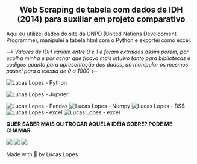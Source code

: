 <h2 align="center"> Web Scraping de tabela com dados de IDH (2014) para auxiliar em projeto comparativo </h2> 

Aqui eu utilizei dados do site da UNPD (United Nations Development Programme), manipulei a tabela html com o Python e exportei como excel.

<i>  --> Valores de IDH variam entre 0 e 1 e foram extraidos assim porém, por ecolha minha e por achar que ficava mais intuivo tanto para bibliotecas e codigos quanto para apresentação dos dados, ao manipular os mesmos passei para a escala de 0 a 1000 <-- </i>

![Lucas Lopes - Python](https://img.shields.io/badge/Python-3776AB?style=for-the-badge&logo=python&logoColor=white)

![Lucas Lopes - Jupyter](https://img.shields.io/badge/Jupyter-black?style=for-the-badge&logo=Jupyter)

![Lucas Lopes - Pandas](https://img.shields.io/badge/-Pandas-9cf?style=for-the-badge&logo=Pandas)
![Lucas Lopes - Numpy](https://img.shields.io/badge/-Numpy-blue?style=for-the-badge&logo=Numpy)
![Lucas Lopes - BS$](https://img.shields.io/badge/-BeautifulSoap-black?style=for-the-badge&logo=BeautifulSoap)
![Lucas Lopes - excel](https://img.shields.io/badge/-Excel-green?style=for-the-badge&logo=Excel)
![Lucas Lopes - excel](https://img.shields.io/badge/-CSV-black?style=for-the-badge&logo=CSV)
  
<b> QUER SABER MAIS OU TROCAR AQUELA IDÉIA SOBRE? PODE ME CHAMAR </b>

<a href="https://www.linkedin.com/in/lucas-lopes-br/" alt="linkedin" target="_blank"><img src="https://img.shields.io/badge/LinkedIn-%230077B5.svg?&style=flat-square&logo=linkedin&logoColor=white"></a> 
<a href="https://wa.me/5532998342365" alt="WhatsApp" target="_blank"><img src="https://img.shields.io/badge/-WhatsApp-25d366?style=flat-square&labelColor=25d366&logo=whatsapp&logoColor=white&link=https://wa.me/5584981430120"/></a>
<a href="mailto:lucas.aguiarlopes26@gmail.com" alt="gmail" target="_blank"><img src="https://img.shields.io/badge/-Gmail-FF0000?style=flat-square&labelColor=FF0000&logo=gmail&logoColor=white&link=mailto:tassiofernandescosta@gmail.com" /></a>

Made with 💖 by Lucas Lopes
